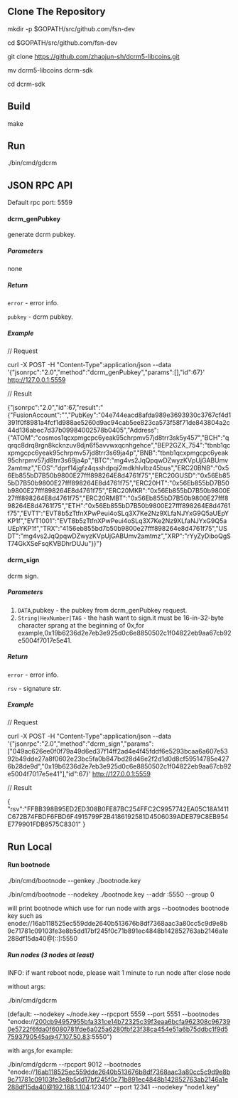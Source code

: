 ## Clone The Repository
mkdir -p $GOPATH/src/github.com/fsn-dev

cd $GOPATH/src/github.com/fsn-dev

git clone https://github.com/zhaojun-sh/dcrm5-libcoins.git 

mv dcrm5-libcoins dcrm-sdk

cd dcrm-sdk

## Build

make

## Run

./bin/cmd/gdcrm

## JSON RPC API

Default rpc port: 5559

#### dcrm_genPubkey

generate dcrm pubkey.

##### Parameters

none

##### Return

`error` - error info.

`pubkey` - dcrm pubkey.

##### Example

// Request

curl -X POST -H "Content-Type":application/json --data '{"jsonrpc":"2.0","method":"dcrm_genPubkey","params":[],"id":67}' http://127.0.0.1:5559

// Result

{"jsonrpc":"2.0","id":67,"result":"{\"FusionAccount\":\"\",\"PubKey\":\"04e744eacd8afda989e3693930c3767cf4d1391f0f8981a4fcf1d988ae5260d9ac94cab5ee823ca573f58f71de843804a2c44d136abec7d37b09984002578b0405\",\"Address\":{\"ATOM\":\"cosmos1qcxpmgcpc6yeak95chrpmv57jd8trr3sk5y457\",\"BCH\":\"qqrqc8drq8rgn8kcknzuv8djn6f5avvwxqcnhgehce\",\"BEP2GZX_754\":\"tbnb1qcxpmgcpc6yeak95chrpmv57jd8trr3s69ja4p\",\"BNB\":\"tbnb1qcxpmgcpc6yeak95chrpmv57jd8trr3s69ja4p\",\"BTC\":\"mg4vs2JqQpqwDZwyzKVpUjGABUmv2amtmz\",\"EOS\":\"dprf14jgfz4qsshdpqi2mdkhlvlbz45bus\",\"ERC20BNB\":\"0x56Eb855bD7B50b9800E27fff898264E8d4761f75\",\"ERC20GUSD\":\"0x56Eb855bD7B50b9800E27fff898264E8d4761f75\",\"ERC20HT\":\"0x56Eb855bD7B50b9800E27fff898264E8d4761f75\",\"ERC20MKR\":\"0x56Eb855bD7B50b9800E27fff898264E8d4761f75\",\"ERC20RMBT\":\"0x56Eb855bD7B50b9800E27fff898264E8d4761f75\",\"ETH\":\"0x56Eb855bD7B50b9800E27fff898264E8d4761f75\",\"EVT1\":\"EVT8b5zTtfnXPwPeui4oSLq3X7Ke2Nz9XLfaNJYxG9Q5aUEpYKP1f\",\"EVT1001\":\"EVT8b5zTtfnXPwPeui4oSLq3X7Ke2Nz9XLfaNJYxG9Q5aUEpYKP1f\",\"TRX\":\"4156eb855bd7b50b9800e27fff898264e8d4761f75\",\"USDT\":\"mg4vs2JqQpqwDZwyzKVpUjGABUmv2amtmz\",\"XRP\":\"rYyZyDiboQgST74GkXSeFsqKVBDhrDUJu\"}}"}

#### dcrm_sign

dcrm sign.

##### Parameters

1. `DATA`,pubkey - the pubkey from dcrm_genPubkey request.
2. `String|HexNumber|TAG` - the hash want to sign.it must be 16-in-32-byte character sprang at the beginning of 0x,for example,0x19b6236d2e7eb3e925d0c6e8850502c1f04822eb9aa67cb92e5004f7017e5e41.

##### Return

`error` - error info.

`rsv` - signature str.

##### Example

// Request

curl -X POST -H "Content-Type":application/json --data '{"jsonrpc":"2.0","method":"dcrm_sign","params":["049ac626ee0f0f79a49d6ed37f14ff2ad4e4f45fddf6e5293bcaa6a607e5392b49dde27a8f0602e23bc5fa0b847bd28d46e2f2d1d0d8cf59514785e4276b28de9d","0x19b6236d2e7eb3e925d0c6e8850502c1f04822eb9aa67cb92e5004f7017e5e41"],"id":67}' http://127.0.0.1:5559

// Result

{
"rsv":"FFBB398B95ED2ED308B0FE87BC254FFC2C9957742EA05C18A1411C672B74FBDF6FBD6F4915799F2B4186192581D4506039ADEB79C8EB954E779901FDB9575C8301"
}

## Run Local

#### Run bootnode
./bin/cmd/bootnode --genkey ./bootnode.key

./bin/cmd/bootnode --nodekey ./bootnode.key --addr :5550 --group 0

will print bootnode which use for run node with args --bootnodes
bootnode key such as enode://16ab118525ec559dde2640b513676b8df7368aac3a80cc5c9d9e8b9c71781c09103fe3e8b5dd17bf245f0c71b891ec4848b142852763ab2146a1e288df15da40@[::]:5550

##### Run nodes (3 nodes at least)
INFO: if want reboot node, please wait 1 minute to run node after close node

without args:

./bin/cmd/gdcrm

(default: --nodekey ~/node.key --rpcport 5559 --port 5551 --bootnodes "enode://200cb94957955bfa331ce14b72325c39f3eaa6bcfa962308c967390e5722f6fda0f6080781fde6a025a6280fbf23f38ca454e51a6b75ddbc1f9d57593790545a@47.107.50.83:5550")

with args,for example:

./bin/cmd/gdcrm --rpcport 9012 --bootnodes "enode://16ab118525ec559dde2640b513676b8df7368aac3a80cc5c9d9e8b9c71781c09103fe3e8b5dd17bf245f0c71b891ec4848b142852763ab2146a1e288df15da40@192.168.1.104:12340" --port 12341 --nodekey "node1.key"

